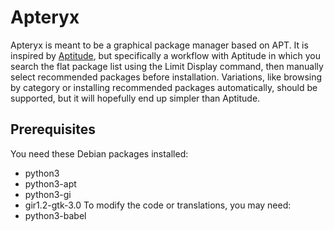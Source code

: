 # Apteryx
Apteryx is meant to be a graphical package manager based on APT.
It is inspired by [Aptitude][], but specifically a workflow with
Aptitude in which you search the flat package list using the Limit
Display command, then manually select recommended packages before
installation.  Variations, like browsing by category or installing
recommended packages automatically, should be supported, but it
will hopefully end up simpler than Aptitude.

[aptitude]: https://alioth.debian.org/projects/aptitude/

## Prerequisites
You need these Debian packages installed:
* python3
* python3-apt
* python3-gi
* gir1.2-gtk-3.0
To modify the code or translations, you may need:
* python3-babel
